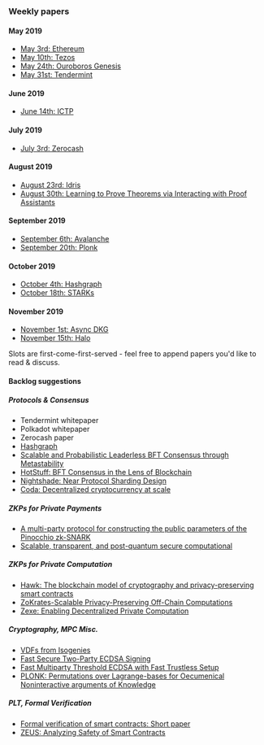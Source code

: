### Weekly papers

#### May 2019

- [May 3rd: Ethereum](./2019-05-03-ethereum)
- [May 10th: Tezos](./2019-05-10-tezos)
- [May 24th: Ouroboros Genesis](./2019-05-24-ouroboros-genesis)
- [May 31st: Tendermint](./2019-05-31-tendermint)

#### June 2019

- [June 14th: ICTP](./2019-06-14-ictp)

#### July 2019

- [July 3rd: Zerocash](./2019-07-03-zerocash)

#### August 2019

- [August 23rd: Idris](./2019-08-23-idris)
- [August 30th: Learning to Prove Theorems via Interacting with Proof Assistants](./2019-08-30-learning-to-prove)

#### September 2019

- [September 6th: Avalanche](./2019-09-06-avalanche)
- [September 20th: Plonk](./2019-09-20-plonk)

#### October 2019

- [October 4th: Hashgraph](./2019-10-04-hashgraph)
- [October 18th: STARKs](./2019-10-18-starks)

#### November 2019

- [November 1st: Async DKG](./2019-11-01-async-dkg)
- [November 15th: Halo](./2019-11-15-halo)

Slots are first-come-first-served - feel free to append papers you'd like to read & discuss.

#### Backlog suggestions

##### Protocols & Consensus

- Tendermint whitepaper
- Polkadot whitepaper
- Zerocash paper
- [Hashgraph](https://www.swirlds.com/downloads/SWIRLDS-TR-2016-01.pdf)
- [Scalable and Probabilistic Leaderless BFT Consensus through Metastability](https://arxiv.org/pdf/1906.08936.pdf)
- [HotStuff: BFT Consensus in the Lens of Blockchain](https://arxiv.org/pdf/1803.05069.pdf)
- [Nightshade: Near Protocol Sharding Design](https://nearprotocol.com/downloads/Nightshade.pdf)
- [Coda: Decentralized cryptocurrency at scale](https://cdn.codaprotocol.com/v2/static/coda-whitepaper-05-10-2018-0.pdf)

##### ZKPs for Private Payments

- [A multi-party protocol for constructing the public parameters of the Pinocchio zk-SNARK](http://fc18.ifca.ai/bitcoin/papers/bitcoin18-full1.pdf)
- [Scalable, transparent, and post-quantum secure computational](https://eprint.iacr.org/2018/046.pdf)

##### ZKPs for Private Computation

- [Hawk: The blockchain model of cryptography and privacy-preserving smart contracts](https://user.eng.umd.edu/~cpap/published/hawk.pdf)
- [ZoKrates-Scalable Privacy-Preserving Off-Chain Computations](https://pdfs.semanticscholar.org/5deb/712688f1dc0b389caeb3ffbb972333868741.pdf) 
- [Zexe: Enabling Decentralized Private Computation](https://eprint.iacr.org/2018/962.pdf)

##### Cryptography, MPC Misc.

- [VDFs from Isogenies](https://eprint.iacr.org/2019/166.pdf)
- [Fast Secure Two-Party ECDSA Signing](https://eprint.iacr.org/2017/552.pdf)
- [Fast Multiparty Threshold ECDSA with Fast Trustless Setup](https://eprint.iacr.org/2019/114.pdf)
- [PLONK: Permutations over Lagrange-bases for Oecumenical Noninteractive arguments of Knowledge](https://eprint.iacr.org/2019/953.pdf)

##### PLT, Formal Verification

- [Formal verification of smart contracts: Short paper](https://dl.acm.org/ft_gateway.cfm?id=2993611&type=pdf)
- [ZEUS: Analyzing Safety of Smart Contracts](http://pages.cpsc.ucalgary.ca/~joel.reardon/blockchain/readings/ndss2018_09-1_Kalra_paper.pdf)
